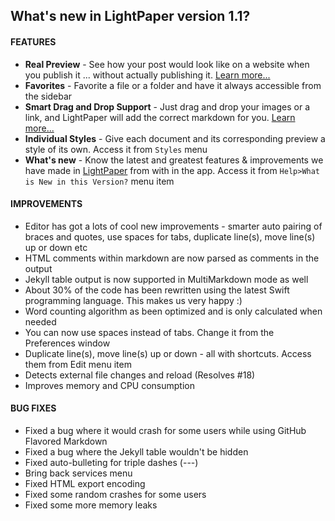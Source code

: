 ## What's new in LightPaper version 1.1?

#### FEATURES

* **Real Preview** - See how your post would look like on a website when you publish it ... without actually publishing it. [Learn more...](https://github.com/42Squares/LightPaper/blob/master/RealPreview.md)
* **Favorites** - Favorite a file or a folder and have it always accessible from the sidebar
* **Smart Drag and Drop Support** - Just drag and drop your images or a link, and LightPaper will add the correct markdown for you. [Learn more...](https://github.com/42Squares/LightPaper/blob/master/doc/DragNDrop.md)
* **Individual Styles** - Give each document and its corresponding preview a style of its own. Access it from `Styles` menu
* **What's new** - Know the latest and greatest features & improvements we have made in [LightPaper](http://lightpaper.ashokgelal.com) from with in the app. Access it from `Help>What is New in this Version?` menu item

#### IMPROVEMENTS
* Editor has got a lots of cool new improvements - smarter auto pairing of braces and quotes, use spaces for tabs, duplicate line(s), move line(s) up or down etc
* HTML comments within markdown are now parsed as comments in the output
* Jekyll table output is now supported in MultiMarkdown mode as well
* About 30% of the code has been rewritten using the latest Swift programming language. This makes us very happy :)
* Word counting algorithm as been optimized and is only calculated when needed
* You can now use spaces instead of tabs. Change it from the Preferences window
* Duplicate line(s), move line(s) up or down - all with shortcuts. Access them from Edit menu item
* Detects external file changes and reload (Resolves #18)
* Improves memory and CPU consumption 

#### BUG FIXES

* Fixed a bug where it would crash for some users while using GitHub Flavored Markdown
* Fixed a bug where the Jekyll table wouldn't be hidden
* Fixed auto-bulleting for triple dashes (---)
* Bring back services menu
* Fixed HTML export encoding
* Fixed some random crashes for some users
* Fixed some more memory leaks
